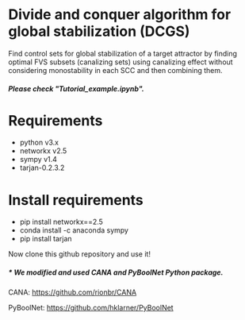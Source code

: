 # Divide and conquer algorithm for global stabilization (DCGS)
Find control sets for global stabilization of a target attractor by finding optimal FVS subsets (canalizing sets) using canalizing effect without considering monostability in each SCC and then combining them.
##### Please check "Tutorial_example.ipynb".

# Requirements
- python v3.x
- networkx v2.5
- sympy v1.4
- tarjan-0.2.3.2

# Install requirements
- pip install networkx==2.5
- conda install -c anaconda sympy
- pip install tarjan

Now clone this github repository and use it!

##### * We modified and used CANA and PyBoolNet Python package. 

CANA: https://github.com/rionbr/CANA

PyBoolNet: https://github.com/hklarner/PyBoolNet
